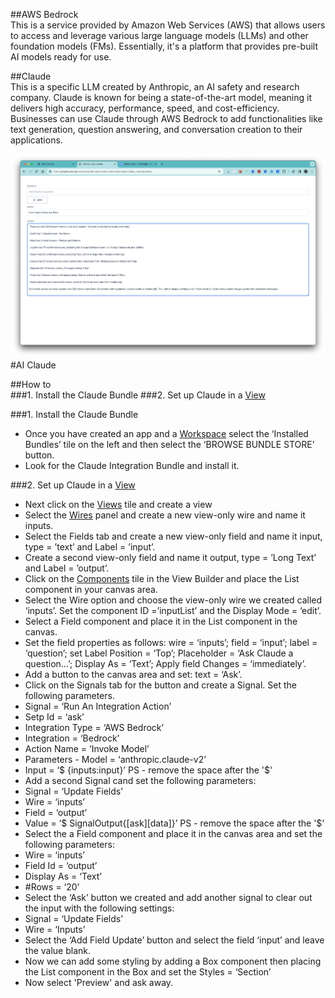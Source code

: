 ##AWS Bedrock  
This is a service provided by Amazon Web Services (AWS) that allows users to access and leverage various large language models (LLMs) and other foundation models (FMs). Essentially, it's a platform that provides pre-built AI models ready for use.

##Claude  
This is a specific LLM created by Anthropic, an AI safety and research company. Claude is known for being a state-of-the-art model, meaning it delivers high accuracy, performance, speed, and cost-efficiency. Businesses can use Claude through AWS Bedrock to add functionalities like text generation, question answering, and conversation creation to their applications.

![AI Integration](./image1.png "Ai Integrationp")
#AI Claude

##How to  
###1. Install the Claude Bundle
###2. Set up Claude in a [View](views)

###1. Install the Claude Bundle

-   Once you have created an app and a [Workspace](workspaces) select the ‘Installed Bundles’ tile on the left and then select the ‘BROWSE BUNDLE STORE’ button.
-   Look for the Claude Integration Bundle and install it.

###2. Set up Claude in a [View](views)

-   Next click on the [Views](views) tile and create a view
-   Select the [Wires](wires) panel and create a new view-only wire and name it inputs.
-   Select the Fields tab and create a new view-only field and name it input, type = ’text’ and Label = ’input’.
-   Create a second view-only field and name it output, type = ’Long Text’ and Label = ’output’.
-   Click on the [Components](components) tile in the View Builder and place the List component in your canvas area.
-   Select the Wire option and choose the view-only wire we created called ‘inputs’. Set the component ID =’inputList’ and the Display Mode = ‘edit’.
-   Select a Field component and place it in the List component in the canvas.
-   Set the field properties as follows: wire = ‘inputs’; field = ‘input’; label = ‘question’; set Label Position = ‘Top’; Placeholder = ‘Ask Claude a question…’; Display As = ‘Text’; Apply field Changes = ‘immediately’.
-   Add a button to the canvas area and set: text = ‘Ask’.
-   Click on the Signals tab for the button and create a Signal. Set the following parameters.
-   Signal = ‘Run An Integration Action’
-   Setp Id = ‘ask’
-   Integration Type = ‘AWS Bedrock’
-   Integration = ‘Bedrock’
-   Action Name = ‘Invoke Model’
-   Parameters - Model = ‘anthropic.claude-v2’
-   Input = ‘$ {inputs:input}’ PS - remove the space after the '$'
-   Add a second Signal cand set the following parameters:
-   Signal = ‘Update Fields’
-   Wire = ‘inputs’
-   Field = ‘output’
-   Value = ‘$ SignalOutput{[ask][data]}’ PS - remove the space after the '$'
-   Select the a Field component and place it in the canvas area and set the following parameters:
-   Wire = ‘inputs’
-   Field Id = ‘output’
-   Display As = ‘Text’
-   #Rows = ‘20’
-   Select the ‘Ask’ button we created and add another signal to clear out the input with the following settings:
-   Signal = ‘Update Fields’
-   Wire = ‘Inputs’
-   Select the ‘Add Field Update’ button and select the field ‘input’ and leave the value blank.
-   Now we can add some styling by adding a Box component then placing the List component in the Box and set the Styles = ‘Section’
-   Now select 'Preview' and ask away.
